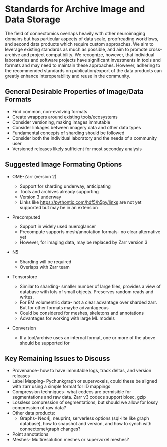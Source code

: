 # Standards for Archive Image and Data Storage

The field of connectomics overlaps heavily with other neuroimaging domains but has particular aspects of data scale, proofreading workflows, and second data products which require custom approaches. We aim to leverage existing standards as much as possible, and aim to promote cross-archive and project compatibility. We recognize, however, that individual laboratories and software projects have significant investments in tools and formats and may need to maintain these approaches. However, adhering to the recommended standards on publication/export of the data products can greatly enhance interoperability and reuse in the community.

## General Desirable Properties of Image/Data Formats
* Find common, non-evolving formats
* Create wrappers around existing tools/ecosystems
* Consider versioning, making images immutable
* Consider linkages between imagery data and other data types
* Fundamental concepts of sharding should be followed
* Consider both the individual laboratory and the needs of a community user
* Versioned releases likely sufficient for most seconday analysis

## Suggested Image Formating Options
* OME-Zarr (version 2)
	* Support for sharding underway, anticipating
	* Tools and archives already supporting
	* Version 3 underway
	* Links like https://pythontic.com/hdf5/h5py/links are not yet supported but may be in an extension

* Precomputed 
	* Support in widely used nueroglancer
	* Precompute supports mesh/annotation formats- no clear alternative yet
	* However, for imaging data, may be replaced by Zarr version 3

* N5 
	* Sharding will be required
	* Overlaps with Zarr team

* Tensorstore
	* Similar to sharding- smaller number of large files, provides a view of database with lots of small objects. Preserves random reads and writes. 
	* For EM volumentric data- not a clear advantage over sharded zarr. But for other formats maybe advantageous
	* Could be considered for meshes, skeletons and annotations
	* Advantages for working with large ML models

* Conversion 
	* If a tool/archive uses an internal format, one or more of the above should be supported for 

## Key Remaining Issues to Discuss
* Provenance- how to have immutable logs, track deltas, and version releases
* Label Mapping- Pychunkgraph or supervoxels, could these be aligned with zarr using a simple format for ID mappings
* Compression techniques- what codecs are permisible for segmentations and raw data. Zarr v3 codecs support blosc, gzip
* Lossless compression of segmentations, but should we allow for lossy compression of raw data?
* Other data products: 
	* Graphs- Neo4j, neuprint, serverless options (sql-lite like graph database), how to snapshot and version, and how to synch with connectome/graph changes?
* Point annotations
* Meshes- Multiresolution meshes or supervoxel meshes?